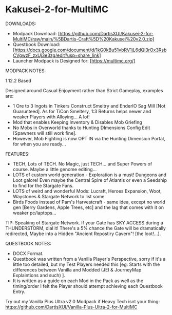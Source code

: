 ﻿# Kakusei-2-for-MultiMC

DOWNLOADS:

- Modpack Download: [https://github.com/DartisXUI/Kakusei-2-for-MultiMC/raw/main/%5BDartis-Craft%5D%20Kakusei%20v2.0.zip]
- Questbook Download: [https://docs.google.com/document/d/1kG0kBu51vbRV1jL6dQi3rOx3RsbCVgwzF_zxUj3e3zg/edit?usp=share_link]
- Launcher Modpack is Designed for: [https://multimc.org/]

MODPACK NOTES:

1.12.2 Based

Designed around Casual Enjoyment rather than Strict Gameplay, examples are:
- 1 Ore to 3 Ingots in Tinkers Construct Smeltry and EnderIO Sag Mill [Not Guarunteed]. As for TiCon Smeltery, 1:3 Returns helps newer and weaker Players with Alloying... A lot!
- Mod that enables Keeping Inventory & Disables Mob Griefing
- No Mobs in Overworld thanks to Hunting DImensions Config Edit [Spawners will still work fine].
- However, Mob Fighting is now OPT IN via the Hunting Dimension Portal, for when you are ready...

FEATURES:

- TECH, Lots of TECH. No Magic, just TECH... and Super Powers of course. Maybe a little genome editing...
- LOTS of custom world generation - Exploration is a must! Dungeons and Loot galore! Even maybe the Central Spire of Atlantis or even a Seedship to find for the Stargate Fans.
- LOTS of weird and wonderful Mods: Lucraft, Heroes Expansion, Woot, Waystones & Stargate Network to list some
- Birds Foods instead of Pam's Harvestcraft - same idea, except no world gen [Berry Gardens, Apple Trees, etc] and the lag that comes with it on weaker pc/laptops...

TIP: Speaking of Stargate Network. If your Gate has SKY ACCESS during a THUNDERSTORM, dial it! There's a 5% chance the Gate will be dramatically redirected, Maybe into a Hidden "Ancient Repostiry Cavern"! [the loot!...].

QUESTBOOK NOTES:

- DOCX Format.
- Questbook was written from a Vanilla Player's Perspective, sorry if it's a little too detailed, but my Test Players needed this [eg: Starts with the differences between Vanilla and Modded (JEI & JourneyMap Explaintions and such) ].
- It is written as a guide on each Mod in the Pack as well as the timing/order I felt the Player should attempt achieving each Questbook Entry.

Try out my Vanilla Plus Ultra v2.0 Modpack if Heavy Tech isnt your thing: https://github.com/DartisXUI/Vanilla-Plus-Ultra-2-for-MultiMC


